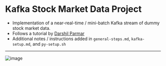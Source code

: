 # Kafka Stock Market Data Project
- Implementation of a near-real-time / mini-batch Kafka stream of dummy stock market data. 
- Follows a tutorial by [Darshil Parmar](https://www.youtube.com/watch?v=KerNf0NANMo/)
- Additional notes / instructions added in `general-steps.md`, `kafka-setup.md`, and `py-setup.sh`

-----------------------------
![image](https://user-images.githubusercontent.com/49714796/210070217-c56d2e4d-7af8-4ac3-a617-15a9fa960034.png)
